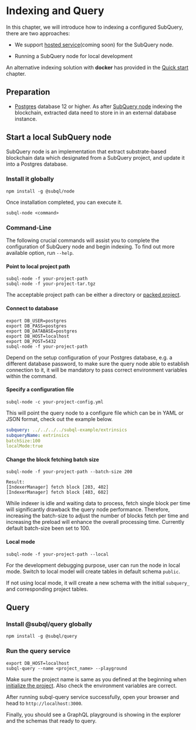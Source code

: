 # Indexing and Query

In this chapter, we will introduce how to indexing a configured SubQuery, there are two approaches:

- We support [hosted service](https://www.subquery.network/)(coming soon) for the SubQuery node. 

- Running a SubQuery node for local development

An alternative indexing solution with <strong>docker</strong> has provided in the [Quick start](/quickstart.html#index-and-query) chapter.   

## Preparation

- [Postgres](https://www.postgresql.org/) database 12 or higher. 
As after [SubQuery node](#start-a-local-subquery-node) indexing the blockchain, extracted data need to store in in an external database instance.

## Start a local SubQuery node
SubQuery node is an implementation that extract substrate-based blockchain data which designated from a SubQuery project, and update it into a Postgres database.

### Install it globally

````
npm install -g @subql/node
````
Once installation completed, you can execute it.

````
subql-node <command>
````

### Command-Line 

The following crucial commands will assist you to complete the configuration of SubQuery node and begin indexing.
To find out more available option, run `--help`.

#### Point to local project path
````
subql-node -f your-project-path 
subql-node -f your-project-tar.tgz
````
The acceptable project path can be either a directory or [packed project](/create/define_a_subquery.html#pack).


#### Connect to database

````
export DB_USER=postgres 
export DB_PASS=postgres 
export DB_DATABASE=postgres 
export DB_HOST=localhost 
export DB_POST=5432
subql-node -f your-project-path 
````
Depend on the setup configuration of your Postgres database, e.g. a different database password, to make sure the query node able to establish
connection to it, it will be mandatory to pass correct environment variables within the command.

#### Specify a configuration file
````
subql-node -c your-project-config.yml
````
This will point the query node to a configure file which can be in YAML or JSON format, check out the example below.
```yaml
subquery: ../../../../subql-example/extrinsics
subqueryName: extrinsics
batchSize:100
localMode:true
````

#### Change the block fetching batch size
````
subql-node -f your-project-path --batch-size 200

Result:
[IndexerManager] fetch block [203, 402]
[IndexerManager] fetch block [403, 602]
````
While indexer is idle and waiting data to process, fetch single block per time will significantly drawback the query node performance.
Therefore, increasing the batch-size to adjust the number of blocks fetch per time and increasing the preload will enhance the overall processing time.
Currently default batch-size been set to 100.

#### Local mode
````
subql-node -f your-project-path --local
````
For the development debugging purpose, user can run the node in local mode. Switch to local model will create tables in default schema `public`.

If not using local mode, it will create a new schema with the initial `subquery_ ` and corresponding project tables.
## Query

### Install @subql/query globally

````
npm install -g @subql/query
````

### Run the query service

````
export DB_HOST=localhost
subql-query --name <project_name> --playground
````
Make sure the project name is same as you defined at the beginning when [initialize the project](/quickstart.html#initialise-the-starter-subquery-project).
Also check the environment variables are correct.

After running subql-query service successfully, open your browser and head to `http://localhost:3000`.

Finally, you should see a GraphQL playground is showing in the explorer and the schemas that ready to query.
